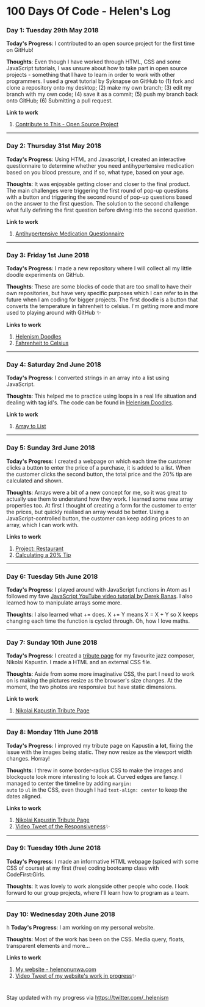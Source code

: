 # 100 Days Of Code - Helen's Log

### Day 1: Tuesday 29th May 2018

**Today's Progress**: I contributed to an open source project for the first time on GitHub!

**Thoughts**: Even though I have worked through HTML, CSS and some JavaScript tutorials, I was unsure about how to take part in open source projects - something that I have to learn in order to work with other programmers. I used a great tutorial by Syknapse on GitHub to (1) fork and clone a repository onto my desktop; (2) make my own branch; (3) edit my branch with my own code; (4) save it as a commit; (5) push my branch back onto GitHub; (6) Submitting a pull request.

**Link to work**
1. [Contribute to This - Open Source Project](https://github.com/helenism/Contribute-To-This-Project/blob/helen-card/index.html)
<hr>

### Day 2: Thursday 31st May 2018

**Today's Progress**: Using HTML and Javascript, I created an interactive questionnaire to determine whether you need antihypertensive medication based on you blood pressure, and if so, what type, based on your age.

**Thoughts**: It was enjoyable getting closer and closer to the final product. The main challenges were triggering the first round of pop-up questions with a button and triggering the second round of pop-up questions based on the answer to the first question. The solution to the second challenge what fully defining the first question before diving into the second question.

**Link to work**
1. [Antihypertensive Medication Questionnaire](https://github.com/helenism/antihypertensive)
<hr>

### Day 3: Friday 1st June 2018

**Today's Progress**: I made a new repository where I will collect all my little doodle experiments on GitHub. 

**Thoughts**: These are some blocks of code that are too small to have their own repositories, but have very specific purposes which I can refer to in the future when I am coding for bigger projects. The first doodle is a button that converts the temperature in fahrenheit to celsius. I'm getting more and more used to playing around with GitHub ✨

**Links to work**
1. [Helenism Doodles](https://github.com/helenism/helenism-doodles)
2. [Fahrenheit to Celsius](https://github.com/helenism/helenism-doodles/blob/master/fahrenheit-to-celsius.html)
<hr>

### Day 4: Saturday 2nd June 2018

**Today's Progress**: I converted strings in an array into a list using JavaScript. 

**Thoughts**: This helped me to practice using loops in a real life situation and dealing with tag id's. The code can be found in [Helenism Doodles](https://github.com/helenism/helenism-doodles).

**Link to work**
1. [Array to List](https://github.com/helenism/helenism-doodles/blob/master/array-to-list.html)
<hr>

### Day 5: Sunday 3rd June 2018

**Today's Progress**: I created a webpage on which each time the customer clicks a button to enter the price of a purchase, it is added to a list. When the customer clicks the second button, the total price and the 20% tip are calculated and shown. 

**Thoughts**: Arrays were a bit of a new concept for me, so it was great to actually use them to understand how they work. I learned some new array properties too. At first I thought of creating a form for the customer to enter the prices, but quickly realised an array would be better. Using a JavaScript-controlled button, the customer can keep adding prices to an array, which I can work with.

**Links to work**
1. [Project: Restaurant](https://github.com/helenism/project-restaurant)
2. [Calculating a 20% Tip](https://github.com/helenism/project-restaurant/blob/master/tip.html)
<hr>

### Day 6: Tuesday 5th June 2018

**Today's Progress**: I played around with JavaScript functions in Atom as I followed my fave [JavaScript YouTube video tutorial by Derek Banas](https://www.youtube.com/watch?v=fju9ii8YsGs&t=966s). I also learned how to manipulate arrays some more.

**Thoughts**: I also learned what += does. X += Y means X = X + Y so X keeps changing each time the function is cycled through. Oh, how I love maths.
<hr>

### Day 7: Sunday 10th June 2018

**Today's Progress**: I created a [tribute page](https://github.com/helenism/tribute-pages) for my favourite jazz composer, Nikolai Kapustin. I made a HTML and an external CSS file.

**Thoughts**: Aside from some more imaginative CSS, the part I need to work on is making the pictures resize as the browser's size changes. At the moment, the two photos are responsive but have static dimensions.

**Link to work**
1. [Nikolai Kapustin Tribute Page](https://github.com/helenism/tribute-pages/tree/master/kapustin)
<hr>


### Day 8: Monday 11th June 2018

**Today's Progress**: I improved my tribute page on Kapustin **a lot**, fixing the issue with the images being static. They now resize as the viewport width changes. Horray!

**Thoughts**: I threw in some border-radius CSS to make the images and blockquote look more interesting to look at. Curved edges are fancy. I managed to center the timeline by adding <code>margin: auto</code> to <code>ul</code> in the CSS, even though I had <code>text-align: center</code> to keep the dates aligned.

**Links to work**
1. [Nikolai Kapustin Tribute Page](https://github.com/helenism/tribute-pages/tree/master/kapustin)
2. [Video Tweet of the Responsiveness](https://twitter.com/_helenism/status/1006129971218341888)✨
<hr>

### Day 9: Tuesday 19th June 2018

**Today's Progress**: I made an informative HTML webpage (spiced with some CSS of course) at my first (free) coding bootcamp class with CodeFirst:Girls.

**Thoughts**: It was lovely to work alongside other people who code. I look forward to our group projects, where I'll learn how to program as a team.
<hr>

### Day 10: Wednesday 20th June 2018
h
**Today's Progress**: I am working on my personal website.

**Thoughts**: Most of the work has been on the CSS. Media query, floats, transparent elements and more...

**Links to work**
1. [My website - helenonunwa.com](helenonunwa.com)
2. [Video Tweet of my website's work in progress](https://twitter.com/_helenism/status/1009741737345110017)✨

#
Stay updated with my progress via https://twitter.com/_helenism
